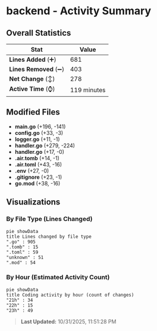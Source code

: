 # backend - Activity Summary 

## Overall Statistics

| Stat                   | Value                                                             |
| ---------------------- | ----------------------------------------------------------------- |
| **Lines Added** (➕)   | 681                                          |
| **Lines Removed** (➖) | 403                                        |
| **Net Change** (↕)    | 278                |
| **Active Time** (⌚)   | 119 minutes |


## Modified Files
- **main.go** (+196, -141)
- **config.go** (+33, -3)
- **logger.go** (+11, -1)
- **handler.go** (+279, -224)
- **handler.go** (+17, -0)
- **.air.tomb** (+14, -1)
- **.air.toml** (+43, -16)
- **.env** (+27, -0)
- **.gitignore** (+23, -1)
- **go.mod** (+38, -16)

## Visualizations

### By File Type (Lines Changed)

```mermaid
pie showData
title Lines changed by file type
".go" : 905
".tomb" : 15
".toml" : 59
"unknown" : 51
".mod" : 54
```

### By Hour (Estimated Activity Count)

```mermaid
pie showData
title Coding activity by hour (count of changes)
"21h" : 34
"22h" : 15
"23h" : 49
```


> **Last Updated:** 10/31/2025, 11:51:28 PM
